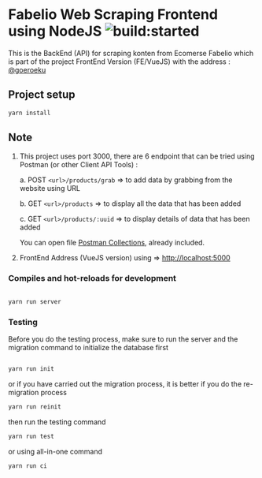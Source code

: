 # Fabelio Web Scraping Frontend using NodeJS <img src="https://travis-ci.org/goeroeku/fabelio-web-scraping-nodejs.svg?branch=master" alt="build:started">

This is the BackEnd (API) for scraping konten from Ecomerse Fabelio which is part of the project FrontEnd Version (FE/VueJS) with the address : [@goeroeku](https://github.com/goeroeku/fabelio-web-scraping-vuejs)

## Project setup

```sh
yarn install

```

## Note

1. This project uses port 3000, there are 6 endpoint that can be tried using Postman (or other Client API Tools) :

   a. POST `<url>/products/grab` => to add data by grabbing from the website using URL

   b. GET `<url>/products` => to display all the data that has been added

   c. GET `<url>/products/:uuid` => to display details of data that has been added

   You can open file [Postman Collections](Fabelio_Scraping_Web.postman_collection.json), already included.

2. FrontEnd Address (VueJS version) using => [http://localhost:5000](URL)

### Compiles and hot-reloads for development

```sh

yarn run server

```

### Testing

Before you do the testing process, make sure to run the server and the migration command to initialize the database first

```sh

yarn run init

```

or if you have carried out the migration process, it is better if you do the re-migration process

```sh
yarn run reinit
```

then run the testing command

```sh
yarn run test
```

or using all-in-one command

```sh
yarn run ci
```
